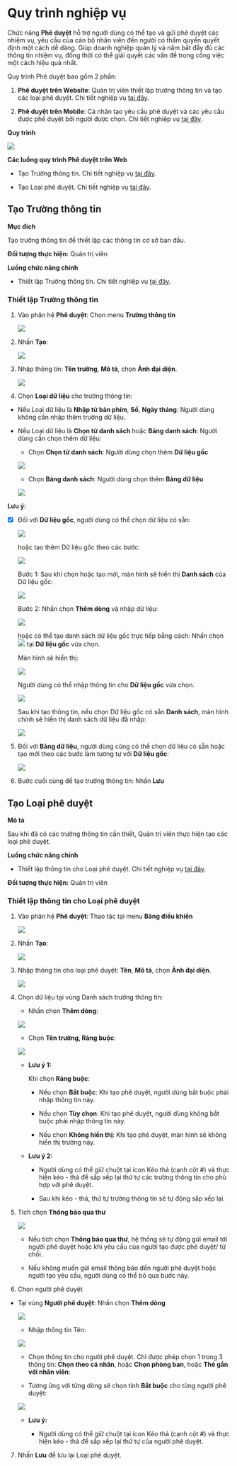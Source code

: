 # Quy trình nghiệp vụ

Chức năng **Phê duyệt** hỗ trợ người dùng có thể tạo và gửi phê duyệt các nhiệm vụ, yêu cầu của cán bộ nhân viên đến người có thẩm quyền quyết định một cách dễ dàng. Giúp doanh nghiệp quản lý và nắm bắt đầy đủ các thông tin nhiệm vụ, đồng thời có thể giải quyết các vấn đề trong công việc một cách hiệu quả nhất.

Quy trình Phê duyệt bao gồm 2 phần:

1. **Phê duyệt trên Website**: Quản trị viên thiết lập trường thông tin và tạo các loại phê duyệt. Chi tiết nghiệp vụ <u>[tại đây](https://guide.vess.store/digitalworkplace/Addon-PheDuyet-Web/)</u>.

2. **Phê duyệt trên Mobile**: Cá nhân tạo yêu cầu phê duyệt và các yêu cầu được phê duyệt bởi người được chọn. Chi tiết nghiệp vụ <u>[tại đây](https://guide.vess.store/vESS_mobile/Addon-phe-duyet/)</u>.

**Quy trình**

![](picture/PIC_DW_PheDuyetWeb_QuyTrinhChung.png)

**Các luồng quy trình Phê duyệt trên Web**

* Tạo Trường thông tin. Chi tiết nghiệp vụ <u>[tại đây](#tao-truong-thong-tin)</u>.

* Tạo Loại phê duyệt. Chi tiết nghiệp vụ <u>[tai đây](#tao-loai-phe-duyet)</u>.

## **Tạo Trường thông tin**

**Mục đích**

Tạo trường thông tin để thiết lập các thông tin cơ sở ban đầu.

**Đối tượng thực hiện:** Quản trị viên

**Luồng chức năng chính**

* Thiết lập Trường thông tin. Chi tiết nghiệp vụ <u>[tại đây](#thiet-lap-truong-thong-tin)</u>.

### **Thiết lập Trường thông tin**

1. Vào phân hệ **Phê duyệt**: Chọn menu **Trường thông tin**
    
    ![](picture/PIC_DW_PheDuyetWeb_TruongThongTin.png)

2. Nhấn **Tạo**:
    
    ![](picture/PIC_DW_PheDuyetWeb_TaoTruongThongTin.png)

3. Nhập thông tin: **Tên trường**, **Mô tả**, chọn **Ảnh đại diện**.
    
    ![](picture/PIC_DW_PheDuyetWeb_Nhap.png)

4. Chọn **Loại dữ liệu** cho trường thông tin:
    
* Nếu Loại dữ liệu là **Nhập từ bàn phím**, **Số**, **Ngày tháng**: Người dùng không cần nhập thêm trường dữ liệu.
    
* Nếu Loại dữ liệu là **Chọn từ danh sách** hoặc **Bảng danh sách**: Người dùng cần chọn thêm dữ liệu:
    
    * Chọn **Chọn từ danh sách**: Người dùng chọn thêm **Dữ liệu gốc**
    
    ![](picture/PIC_DW_PheDuyetWeb_DuLieuGoc.png)
    
    * Chọn **Bảng danh sách**: Người dùng chọn thêm **Bảng dữ liệu**
    
    ![](picture/PIC_DW_PheDuyetWeb_BangDuLieu.png)

**Lưu ý:**

- [x] Đối với **Dữ liệu gốc**, người dùng có thể chọn dữ liệu có sẵn:
    
    ![](picture/PIC_DW_PheDuyetWeb_ThemDLG.png)

    hoặc tạo thêm Dữ liệu gốc theo các bước:
    
    ![](picture/PIC_DW_PheDuyetWeb_ThemMoiDLG.png)
    
    Bước 1: Sau khi chọn hoặc tạo mới, màn hình sẽ hiển thị **Danh sách** của Dữ liệu gốc:
    
    ![](picture/PIC_DW_PheDuyetWeb_ThemDongDLG.png)
    
    Bước 2: Nhấn chọn **Thêm dòng** và nhập dữ liệu:
    
    ![](picture/PIC_DW_PheDuyetWeb_ThemDongDuLieuDLG.png)
    
    hoặc có thể tạo danh sách dữ liệu gốc trực tiếp bằng cách: Nhấn chọn ![](picture/PIC_DW_PheDuyetWeb_ThemTrucTiepDLG.png) tại **Dữ liệu gốc** vừa chọn.
    
    Màn hình sẽ hiển thị:
    
    ![](picture/PIC_DW_PheDuyetWeb_ThemTrucTiepDuLieuGoc.png)
    
    Người dùng có thể nhập thông tin cho **Dữ liệu gốc** vừa chọn.
    
    ![](picture/PIC_DW_PheDuyetWeb_ThemTrucTiepDongDuLieuGoc.png)
    
    Sau khi tạo thông tin, nếu chọn Dữ liệu gốc có sẵn **Danh sách**, màn hình chính sẽ hiển thị danh sách dữ liệu đã nhập:
    
    ![](picture/PIC_DW_PheDuyetWeb_DuLieuDLG.png)

5. Đối với **Bảng dữ liệu**, người dùng cũng có thể chọn dữ liệu có sẵn hoặc tạo mới theo các bước làm tương tự với **Dữ liệu gốc**:
    
    ![](picture/PIC_DW_PheDuyetWeb_ThemBDS.png)

6. Bước cuối cùng để tạo trường thông tin: Nhấn **Lưu**

## **Tạo Loại phê duyệt**

**Mô tả**

Sau khi đã có các trường thông tin cần thiết, Quản trị viên thực hiện tạo các loại phê duyệt.

**Luồng chức năng chính**

* Thiết lập thông tin cho Loại phê duyệt. Chi tiết nghiệp vụ <u>[tại đây](#thiet-lap-thong-tin-cho-loai-phe-duyet)</u>.

**Đối tượng thực hiện:** Quản trị viên

### **Thiết lập thông tin cho Loại phê duyệt**

1. Vào phân hệ **Phê duyệt**: Thao tác tại menu **Bảng điều khiển**
    
    ![](picture/PIC_DW_PheDuyetWeb_BangDieuKhienpng.png)

2. Nhấn **Tạo**:
    
    ![](picture/PIC_DW_PheDuyetWeb_MHTao.png)
    
3. Nhập thông tin cho loại phê duyệt: **Tên**, **Mô tả**, chọn **Ảnh đại diện**.
    
    ![](picture/PIC_DW_PheDuyetWeb_ThemMoi.png)
    
4. Chọn dữ liệu tại vùng Danh sách trường thông tin: 

    * Nhấn chọn **Thêm dòng**:
    
    ![](picture/PIC_DW_PheDuyetWeb_ThemDongTruongTT.png)
    
    * Chọn **Tên trường, Ràng buộc**:
    
    ![](picture/PIC_DW_PheDuyetWeb_ThemDongTTT.png)
    
    * **Lưu ý 1:** 
    
        Khi chọn **Ràng buộc**:
        
        * Nếu chọn **Bắt buộc**: Khi tạo phê duyệt, người dùng bắt buộc phải nhập thông tin này.
        
        * Nếu chọn **Tùy chọn**: Khi tạo phê duyệt, người dùng không bắt buộc phải nhập thông tin này.
        
        * Nếu chọn **Không hiển thị**: Khi tạo phê duyệt, màn hình sẽ không hiển thị trường này.
    
    * **Lưu ý 2:**
    
        * Người dùng có thể giữ chuột tại icon Kéo thả (cạnh cột #) và thực hiện kéo - thả để sắp xếp lại thứ tự các trường thông tin cho phù hợp với phê duyệt.
        
        * Sau khi kéo - thả, thứ tự trường thông tin sẽ tự động sắp xếp lại.
    
5. Tích chọn **Thông báo qua thư**
    
    ![](picture/PIC_DW_PheDuyetWeb_ThongBaoQuaThu.png)

    * Nếu tích chọn **Thông báo qua thư**, hệ thống sẽ tự động gửi email tới người phê duyệt hoặc khi yêu cầu của người tạo được phê duyệt/ từ chối.
    
    * Nếu không muốn gửi email thông báo đến người phê duyệt hoặc người tạo yêu cầu, người dùng có thể bỏ qua bước này.

6. Chọn người phê duyệt

* Tại vùng **Người phê duyệt**: Nhấn chọn **Thêm dòng**
    
    ![](picture/PIC_DW_PheDuyetWeb_NguoiPheDuyet.png)
    
    * Nhập thông tin Tên:
    
    ![](picture/PIC_DW_PheDuyetWeb_Ten.png)
    
    * Chọn thông tin cho người phê duyệt. Chỉ được phép chọn 1 trong 3 thông tin: **Chọn theo cá nhân**, hoặc **Chọn phòng ban**, hoặc **Thẻ gắn với nhân viên**:
    
    * Tương ứng với từng dòng sẽ chọn tính **Bắt buộc** cho từng người phê duyệt:
    
    ![](picture/PIC_DW_PheDuyetWeb_ChonNguoiPheDuyet.png)
    
    * **Lưu ý:** 
    
        * Người dùng có thể giữ chuột tại icon Kéo thả (cạnh cột #) và thực hiện kéo - thả để sắp xếp lại thứ tự của người phê duyệt. 
    
7. Nhấn **Lưu** để lưu lại Loại phê duyệt.